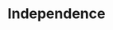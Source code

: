 ---
pid: LLP535
title: Independence
location_transcription: Center City
zipcode: NJ08015
outside_phl: Browns Mills NJ
neighborhood: 
age: '17'
age_range: 13-19
instagram: 
image_file_name: LLP_535.jpg
proposal_transcription: Metal art shaped like the paper for the declaration of Independence
  with the writing of the declaration on it.
topic: Art,History,Philadelphia,Freedom
topic_summary: 0, 0, 0, 0
type: Sculpture Statue,Historical Marker
keywords_other: 
credit: Jacob
image_labels: 
twitter: 
facebook: 
permalink: "/monuments/llp535/"
layout: item-page
---